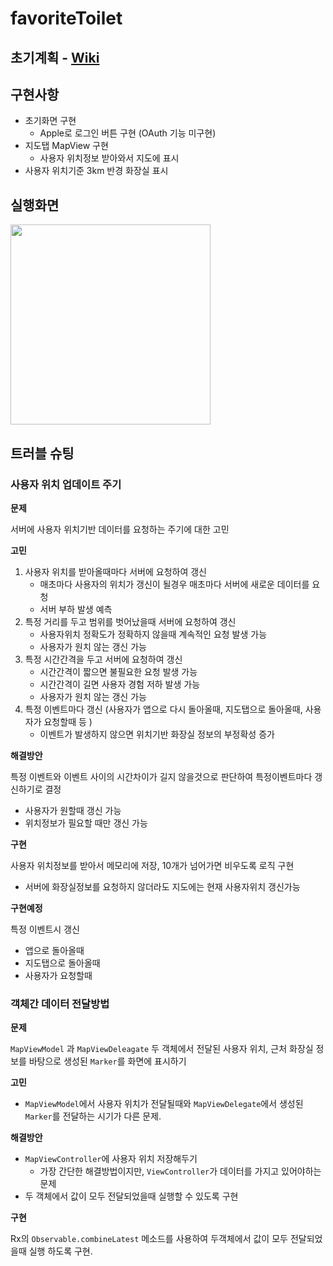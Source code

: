 # favoriteToilet

## 초기계획 - [Wiki](https://github.com/sungju-kim/favoriteToilet/wiki/7-26-프로젝트-초기-계획)

## 구현사항

- 초기화면 구현
  - Apple로 로그인 버튼 구현 (OAuth 기능 미구현)
- 지도탭 MapView 구현
  - 사용자 위치정보 받아와서 지도에 표시
- 사용자 위치기준 3km 반경 화장실  표시

## 실행화면

<img width="320" src="https://user-images.githubusercontent.com/78553659/182527470-88e647b9-b4de-44af-8c9a-65acf693353d.gif">

## 트러블 슈팅

### 사용자 위치 업데이트 주기

**문제**

서버에 사용자 위치기반 데이터를 요청하는 주기에 대한 고민

**고민**

1. 사용자 위치를 받아올때마다 서버에 요청하여 갱신
   - 매초마다 사용자의 위치가 갱신이 될경우 매초마다 서버에 새로운 데이터를 요청
   - 서버 부하 발생 예측
2. 특정 거리를 두고 범위를 벗어났을때 서버에 요청하여 갱신
   - 사용자위치 정확도가 정확하지 않을때 계속적인 요청 발생 가능
   - 사용자가 원치 않는 갱신 가능
3. 특정 시간간격을 두고 서버에 요청하여 갱신
   - 시간간격이 짧으면 불필요한 요청 발생 가능
   - 시간간격이 길면 사용자 경험 저하 발생 가능
   - 사용자가 원치 않는 갱신 가능
4. 특정 이벤트마다 갱신 (사용자가 앱으로 다시 돌아올때, 지도탭으로 돌아올때, 사용자가 요청할때 등 )
   - 이벤트가 발생하지 않으면 위치기반 화장실 정보의 부정확성 증가

**해결방안**

특정 이벤트와 이벤트 사이의 시간차이가 길지 않을것으로 판단하여 특정이벤트마다 갱신하기로 결정

- 사용자가 원할때 갱신 가능
- 위치정보가 필요할 때만 갱신 가능

**구현**

사용자 위치정보를 받아서 메모리에 저장, 10개가 넘어가면 비우도록 로직 구현

- 서버에 화장실정보를 요청하지 않더라도 지도에는 현재 사용자위치 갱신가능

**구현예정**

특정 이벤트시 갱신

- 앱으로 돌아올때
- 지도탭으로 돌아올때
- 사용자가 요청할때



### 객체간 데이터 전달방법

**문제**

`MapViewModel` 과 `MapViewDeleagate` 두 객체에서 전달된 사용자 위치, 근처 화장실 정보를 바탕으로 생성된 `Marker`를 화면에 표시하기

**고민**

- `MapViewModel`에서 사용자 위치가 전달될때와 `MapViewDelegate`에서 생성된 `Marker`를 전달하는 시기가 다른 문제.

**해결방안**

- `MapViewController`에 사용자 위치 저장해두기
  - 가장 간단한 해결방법이지만, `ViewController`가 데이터를 가지고 있어야하는 문제
- 두 객체에서 값이 모두 전달되었을때 실행할 수 있도록 구현

**구현**

Rx의 `Observable.combineLatest` 메소드를 사용하여 두객체에서 값이 모두 전달되었을때 실행 하도록 구현.

